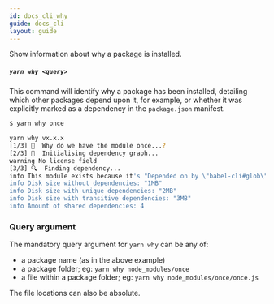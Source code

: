```yaml
---
id: docs_cli_why
guide: docs_cli
layout: guide
---
```


<p class="lead">Show information about why a package is installed.</p>

##### `yarn why <query>` <a class="toc" id="toc-yarn-why" href="#toc-yarn-why"></a>

This command will identify why a package has been installed, detailing which
other packages depend upon it, for example, or whether it was explicitly marked
as a dependency in the `package.json` manifest.

```sh
$ yarn why once

yarn why vx.x.x
[1/3] 🤔  Why do we have the module once...?
[2/3] 🚚  Initialising dependency graph...
warning No license field
[3/3] 🔍  Finding dependency...
info This module exists because it's "Depended on by \"babel-cli#glob\""
info Disk size without dependencies: "1MB"
info Disk size with unique dependencies: "2MB"
info Disk size with transitive dependencies: "3MB"
info Amount of shared dependencies: 4
```

### Query argument <a class="toc" id="toc-query-argument" href="#toc-query-argument"></a>

The mandatory query argument for `yarn why` can be any of:

* a package name (as in the above example)
* a package folder; eg: `yarn why node_modules/once`
* a file within a package folder; eg: `yarn why node_modules/once/once.js`

The file locations can also be absolute.

